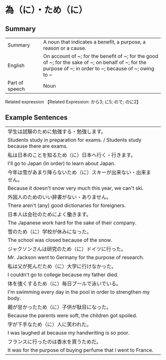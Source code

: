 # 為（に）・ため（に）

## Summary

<table><tr>   <td>Summary<td>   <td>A noun that indicates a benefit, a purpose, a reason or a cause.</td><tr><tr>   <td>English<td>   <td>On account of ~; for the benefit of ~; for the good of ~; for the sake of ~; on behalf of ~; for the purpose of ~; in order to ~; because of ~; owing to ~</td><tr><tr>   <td>Part of speech<td>   <td>Noun</td><tr></table><tr>   <td>Related expression<td>   <td>【Related Expression: から3; に5; ので; のに2】</td><tr></table></table>

## Example Sentences

<table><tr><td>学生は試験のために勉強する・勉強します。<td><tr><tr><td>Students study in preparation for exams. / Students study because there are exams.<td><tr><tr><td>私は日本のことを知るため（に）日本へ行く・行きます。<td><tr><tr><td>I'll go to Japan (in order) to learn about Japan.<td><tr><tr><td>今年は雪があまり降らないため（に）スキーが出来ない・出来ません。<td><tr><tr><td>Because it doesn't snow very much this year, we can't ski.<td><tr><tr><td>外国人のためのいい辞書がない・ありません。<td><tr><tr><td>There aren't (any) good dictionaries for foreigners.<td><tr><tr><td>日本人は会社のためによく働きます。<td><tr><tr><td>The Japanese work hard for the sake of their company.<td><tr><tr><td>雪のため（に）学校が休みになった。<td><tr><tr><td>The school was closed because of the snow.<td><tr><tr><td>ジャクソンさんは研究のため（に）ドイツに行った。<td><tr><tr><td>Mr. Jackson went to Germany for the purpose of research.<td><tr><tr><td>私は父が死んだため（に）大学に行けなかった。<td><tr><tr><td>I couldn't go to college because my father died.<td><tr><tr><td>体を強くするため（に）毎日プールで泳いでいる。<td><tr><tr><td>I'm swimming every day in the pool in order to strengthen my body.<td><tr><tr><td>親が甘かったため（に）子供が駄目になった。<td><tr><tr><td>Because the parents were soft, the children got spoiled.<td><tr><tr><td>字が下手なため（に）人に笑われた。<td><tr><tr><td>I was laughed at because my handwriting is so poor.<td><tr><tr><td>フランスに行ったのは香水を買うためだ。<td><tr><tr><td>It was for the purpose of buying perfume that I went to France.<td><tr></table>

